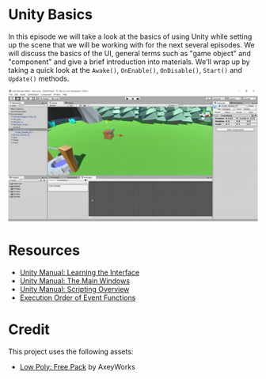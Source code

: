 
# Unity Basics

In this episode we will take a look at the basics of using Unity while setting up the scene that we will be working with for the next several episodes. We will discuss the basics of the UI, general terms such as "game object" and  "component" and give a brief introduction into materials. We'll wrap up by taking a quick look at the `Awake()`, `OnEnable()`, `OnDisable()`, `Start()` and `Update()` methods.

[![screenshot](screenshot.png)]()

# Resources

* [Unity Manual: Learning the Interface](https://docs.unity3d.com/Manual/LearningtheInterface.html)
* [Unity Manual: The Main Windows](https://docs.unity3d.com/Manual/UsingTheEditor.html)
* [Unity Manual: Scripting Overview](https://docs.unity3d.com/Manual/ScriptingConcepts.html)
* [Execution Order of Event Functions](https://docs.unity3d.com/Manual/ExecutionOrder.html)

# Credit

This project uses the following assets:

* [Low Poly: Free Pack](https://www.assetstore.unity3d.com/en/#!/content/58821) by AxeyWorks
